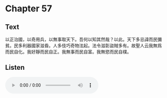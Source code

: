 # Chapter 57

## Text

以正治國，以奇用兵，以無事取天下。吾何以知其然哉？以此。天下多忌諱而民彌貧。民多利器國家滋昏。人多伎巧奇物泫起。法令滋彰盜賊多有。故聖人云我無爲而民自化。我好靜而民自正。我無事而民自富。我無慾而民自樸。

## Listen

<audio controls>
  <source src="./generated_audio/daodejing_57.wav" type="audio/wav">
  Your browser does not support the audio element.
</audio>
